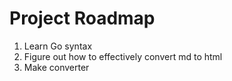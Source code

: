 # Project Roadmap

1. Learn Go syntax
2. Figure out how to effectively convert md to html
3. Make converter
